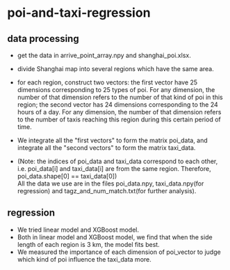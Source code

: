 # poi-and-taxi-regression
## data processing
- get the data in arrive_point_array.npy and shanghai_poi.xlsx.  
- divide Shanghai map into several regions which have the same area.  

- for each region, construct two vectors: the first vector have 25 dimensions corresponding to 25 types of poi. For any dimension, the number of that dimension refers to the number of that kind of poi in this region;  the second vector has 24 dimensions corresponding to the 24 hours of a day. For any dimension, the number of that dimension refers to the number of taxis reaching this region during this certain period of time.  

- We integrate all the "first vectors" to form the matrix poi_data, and integrate all the "second vectors" to form the matrix taxi_data.  

- (Note: the indices of poi_data and taxi_data correspond to each other, i.e. poi_data[i] and taxi_data[i] are from the same region. Therefore, poi_data.shape[0] == taxi_data[0])  
All the data we use are in the files poi_data.npy, taxi_data.npy(for regression) and tagz_and_num_match.txt(for further analysis).  

## regression
- We tried linear model and XGBoost model. 
- Both in linear model and XGBoost model, we find that when the side length of each region is 3 km, the model fits best.
- We measured the importance of each dimension of poi_vector to judge which kind of poi influence the taxi_data more. 

